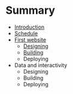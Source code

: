 # Summary

* [Introduction](README.md)
* [Schedule](schedule.md)
* [First website](first_website.md)
   * [Designing](first-website/designing.md)
   * [Building](first-website/building.md)
   * Deploying
* Data and interactivity
   * Designing
   * Building
   * Deploying

